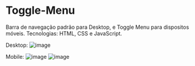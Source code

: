 # Toggle-Menu
Barra de navegação padrão para Desktop, e Toggle Menu para dispositos móveis. Tecnologias: HTML, CSS e JavaScript.

Desktop:
![image](https://user-images.githubusercontent.com/90939916/183263118-726e2fe5-94cb-4a58-82ea-bc383489d7ec.png)

Mobile:
![image](https://user-images.githubusercontent.com/90939916/183263138-ba9396ae-7c68-4195-8a19-5bbfa38dfcbb.png)
![image](https://user-images.githubusercontent.com/90939916/183263147-7ddf3785-c7a8-4bea-80b8-a4e2e90da35c.png)
